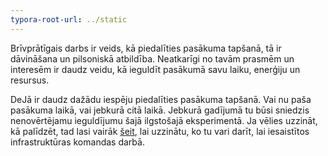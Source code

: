 ```yaml
---
typora-root-url: ../static
---
```




Brīvprātīgais darbs ir veids, kā piedalīties pasākuma tapšanā, tā ir dāvināšana un pilsoniskā atbildība. Neatkarīgi no tavām prasmēm un interesēm ir daudz veidu, kā ieguldīt pasākumā savu laiku, enerģiju un resursus.

DeJā ir daudz dažādu iespēju piedalīties pasākuma tapšanā. Vai nu paša pasākuma laikā, vai jebkurā citā laikā. Jebkurā gadījumā tu būsi sniedzis nenovērtējamu ieguldījumu šajā ilgstošajā eksperimentā. Ja vēlies uzzināt, kā palīdzēt, tad lasi vairāk <span style="color:#006a44;">[šeit](https://dejā.lv/en/creation/volunteering)</span>, lai uzzinātu, ko tu vari darīt, lai iesaistītos infrastruktūras komandas darbā.